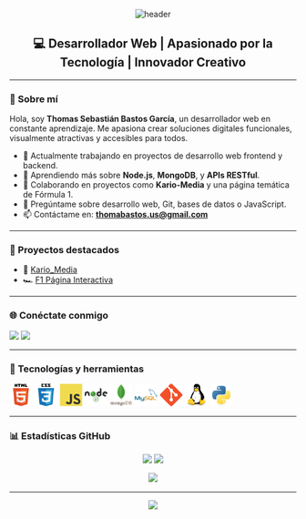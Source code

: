 
<p align="center">
  <img src="https://capsule-render.vercel.app/api?type=waving&color=0e75b6&height=200&section=header&text=Thomas%20Sebastián%20Bastos%20García&fontSize=35&fontColor=ffffff&animation=fadeIn" alt="header" />
</p>

<h2 align="center">💻 Desarrollador Web | Apasionado por la Tecnología | Innovador Creativo</h2>

---

### 👋 Sobre mí

Hola, soy **Thomas Sebastián Bastos García**, un desarrollador web en constante aprendizaje. Me apasiona crear soluciones digitales funcionales, visualmente atractivas y accesibles para todos.

- 🔭 Actualmente trabajando en proyectos de desarrollo web frontend y backend.
- 🌱 Aprendiendo más sobre **Node.js**, **MongoDB**, y **APIs RESTful**.
- 👯 Colaborando en proyectos como **Kario-Media** y una página temática de Fórmula 1.
- 💬 Pregúntame sobre desarrollo web, Git, bases de datos o JavaScript.
- 📫 Contáctame en: **thomabastos.us@gmail.com**

---

### 🚀 Proyectos destacados

- 👥 [Kario_Media](https://thomasebastian.github.io/Kario_Medua/)
- 🏎 [F1 Página Interactiva](https://juansantoyoj.github.io/Formula_1/)

---

### 🌐 Conéctate conmigo
<p align="left">
  <a href="mailto:thomabastos.us@gmail.com"><img src="https://img.shields.io/badge/Gmail-D14836?style=for-the-badge&logo=gmail&logoColor=white" /></a>
  <a href="https://github.com/THOMASEBASTIAN"><img src="https://img.shields.io/badge/GitHub-100000?style=for-the-badge&logo=github&logoColor=white" /></a>
</p>

---

### 🧰 Tecnologías y herramientas

<p align="left">
  <img src="https://raw.githubusercontent.com/devicons/devicon/master/icons/html5/html5-original-wordmark.svg" width="40" height="40" />
  <img src="https://raw.githubusercontent.com/devicons/devicon/master/icons/css3/css3-original-wordmark.svg" width="40" height="40" />
  <img src="https://raw.githubusercontent.com/devicons/devicon/master/icons/javascript/javascript-original.svg" width="40" height="40" />
  <img src="https://raw.githubusercontent.com/devicons/devicon/master/icons/nodejs/nodejs-original-wordmark.svg" width="40" height="40" />
  <img src="https://raw.githubusercontent.com/devicons/devicon/master/icons/mongodb/mongodb-original-wordmark.svg" width="40" height="40" />
  <img src="https://raw.githubusercontent.com/devicons/devicon/master/icons/mysql/mysql-original-wordmark.svg" width="40" height="40" />
  <img src="https://raw.githubusercontent.com/devicons/devicon/master/icons/git/git-original.svg" width="40" height="40" />
  <img src="https://raw.githubusercontent.com/devicons/devicon/master/icons/linux/linux-original.svg" width="40" height="40" />
  <img src="https://raw.githubusercontent.com/devicons/devicon/master/icons/python/python-original.svg" width="40" height="40" />
</p>

---

### 📊 Estadísticas GitHub

<p align="center">
  <img src="https://github-readme-stats.vercel.app/api?username=THOMASEBASTIAN&show_icons=true&theme=tokyonight" />
  <img src="https://github-readme-stats.vercel.app/api/top-langs/?username=THOMASEBASTIAN&layout=compact&theme=tokyonight" />
</p>

<p align="center">
  <img src="https://github-profile-trophy.vercel.app/?username=THOMASEBASTIAN&theme=onedark" />
</p>

---

<p align="center">
  <img src="https://capsule-render.vercel.app/api?type=waving&color=0e75b6&height=100&section=footer" />
</p>


